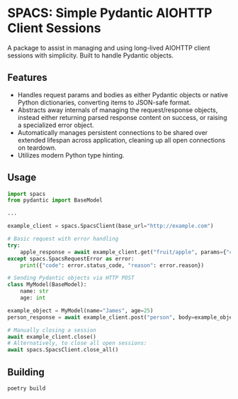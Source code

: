 # SPACS: Simple Pydantic AIOHTTP Client Sessions

A package to assist in managing and using long-lived AIOHTTP client sessions with simplicity. Built to handle Pydantic objects.

## Features

* Handles request params and bodies as either Pydantic objects or native Python dictionaries, converting items to JSON-safe format.
* Abstracts away internals of managing the request/response objects, instead either returning parsed response content on success, or raising a specialized error object.
* Automatically manages persistent connections to be shared over extended lifespan across application, cleaning up all open connections on teardown.
* Utilizes modern Python type hinting.

## Usage

```python
import spacs
from pydantic import BaseModel

...

example_client = spacs.SpacsClient(base_url="http://example.com")

# Basic request with error handling
try:
    apple_response = await example_client.get("fruit/apple", params={"cultivar": "honeycrisp"})
except spacs.SpacsRequestError as error:
    print({"code": error.status_code, "reason": error.reason})

# Sending Pydantic objects via HTTP POST
class MyModel(BaseModel):
    name: str
    age: int

example_object = MyModel(name="James", age=25)
person_response = await example_client.post("person", body=example_object)

# Manually closing a session
await example_client.close()
# Alternatively, to close all open sessions:
await spacs.SpacsClient.close_all()
```

## Building

```
poetry build
```

